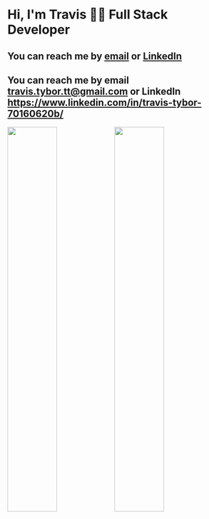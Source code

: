 
# Hi, I'm Travis 🧑‍💻 Full Stack Developer

## You can reach me by [email](mailto:travis.tybor.tt@gmail.com) or [LinkedIn](https://www.linkedin.com/in/travis-tybor-70160620b/)


## You can reach me by email travis.tybor.tt@gmail.com  or LinkedIn https://www.linkedin.com/in/travis-tybor-70160620b/

<img align="left" width="47%" src="https://github-readme-stats.vercel.app/api?username=tygrski&theme=merko&show_icons=true" />

<img align="left" width="47%" src="https://github-readme-stats.vercel.app/api/top-langs/?username=tygrski&layout=compact" />

